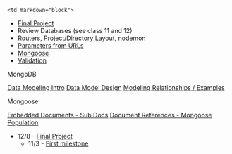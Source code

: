 	<td markdown="block">

* [Final Project](final-project.html)
* Review Databases (see class 11 and 12)
* [Routers, Project/Directory Layout, nodemon](slides/15/layout.html)
* [Parameters from URLs](slides/15/params.html)
* [Mongoose](slides/15/mongoose.html)
* [Validation](slides/15/validation.html)

<!-- 
* [](slides//.html)
* [](slides//.html)
-->
</td>
	<td markdown="block">
MongoDB

[Data Modeling Intro](https://docs.mongodb.com/manual/core/data-modeling-introduction/)
[Data Model Design](https://docs.mongodb.com/v3.2/core/data-model-design/)
[Modeling Relationships / Examples](https://docs.mongodb.com/v3.2/applications/data-models-relationships/)

Mongoose

[Embedded Documents - Sub Docs](http://mongoosejs.com/docs/subdocs.html) 
[Document References - Mongoose Population](http://mongoosejs.com/docs/populate.html) 

</td>
	<td markdown="block">

* 12/8 - [Final Project](final-project.html)
    * 11/3 - [First milestone](final-project.html#proposal)

</td>
